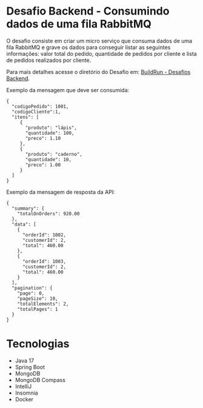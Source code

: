# Desafio Backend - Consumindo dados de uma fila RabbitMQ

O desafio consiste em criar um micro serviço que consuma dados de uma fila RabbitMQ
e grave os dados para conseguir listar as seguintes informações: valor total do pedido, quantidade de pedidos por cliente
e lista de pedidos realizados por cliente.

Para mais detalhes acesse o diretório do Desafio em: [BuildRun - Desafios Backend](https://github.com/buildrun-tech/buildrun-desafio-backend-btg-pactual/blob/main/problem.md).


Exemplo da mensagem que deve ser consumida:

```
{
  "codigoPedido": 1001,
  "codigoCliente":1,
  "itens": [
     {
       "produto": "lápis",
       "quantidade": 100,
       "preco": 1.10
     },
     {
       "produto": "caderno",
       "quantidade": 10,
       "preco": 1.00
     }
  ]
}
```

Exemplo da mensagem de resposta da API:

```
{
  "summary": {
    "totalOnOrders": 920.00
  },
  "data": [
	{
	  "orderId": 1002,
	  "customerId": 2,
      "total": 460.00
    },
	{
	  "orderId": 1003,
	  "customerId": 2,
	  "total": 460.00
    }
  ],
  "pagination": {
	"page": 0,
	"pageSize": 10,
	"totalElements": 2,
	"totalPages": 1
  }
}

```
# Tecnologias

- Java 17
- Spring Boot
- MongoDB
- MongoDB Compass
- IntelliJ
- Insomnia
- Docker